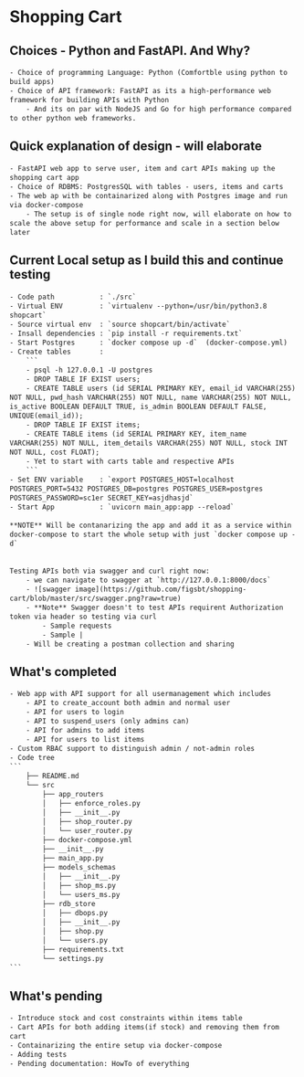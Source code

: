 # Shopping Cart 

## Choices - Python and FastAPI. And Why?
    - Choice of programming Language: Python (Comfortble using python to build apps)
    - Choice of API framework: FastAPI as its a high-performance web framework for building APIs with Python
        - And its on par with NodeJS and Go for high performance compared to other python web frameworks.

## Quick explanation of design - will elaborate
    - FastAPI web app to serve user, item and cart APIs making up the shopping cart app
    - Choice of RDBMS: PostgresSQL with tables - users, items and carts
    - The web ap with be containarized along with Postgres image and run via docker-compose
        - The setup is of single node right now, will elaborate on how to scale the above setup for performance and scale in a section below later

## Current Local setup as I build this and continue testing
    - Code path           : `./src`
    - Virtual ENV         : `virtualenv --python=/usr/bin/python3.8 shopcart`
    - Source virtual env  : `source shopcart/bin/activate`
    - Insall dependencies : `pip install -r requirements.txt`
    - Start Postgres      : `docker compose up -d`  (docker-compose.yml)
    - Create tables       : 
        ```
        - psql -h 127.0.0.1 -U postgres
        - DROP TABLE IF EXIST users;
        - CREATE TABLE users (id SERIAL PRIMARY KEY, email_id VARCHAR(255) NOT NULL, pwd_hash VARCHAR(255) NOT NULL, name VARCHAR(255) NOT NULL, is_active BOOLEAN DEFAULT TRUE, is_admin BOOLEAN DEFAULT FALSE, UNIQUE(email_id));
        - DROP TABLE IF EXIST items;
        - CREATE TABLE items (id SERIAL PRIMARY KEY, item_name VARCHAR(255) NOT NULL, item_details VARCHAR(255) NOT NULL, stock INT NOT NULL, cost FLOAT);
        - Yet to start with carts table and respective APIs
        ```
    - Set ENV variable    : `export POSTGRES_HOST=localhost POSTGRES_PORT=5432 POSTGRES_DB=postgres POSTGRES_USER=postgres POSTGRES_PASSWORD=sc1er SECRET_KEY=asjdhasjd`
    - Start App           : `uvicorn main_app:app --reload`

    **NOTE** Will be contanarizing the app and add it as a service within docker-compose to start the whole setup with just `docker compose up -d`


    Testing APIs both via swagger and curl right now:
        - we can navigate to swagger at `http://127.0.0.1:8000/docs`
        - ![swagger image](https://github.com/figsbt/shopping-cart/blob/master/src/swagger.png?raw=true)
        - **Note** Swagger doesn't to test APIs requirent Authorization token via header so testing via curl
            - Sample requests
            - Sample | 
        - Will be creating a postman collection and sharing


##  What's completed
    - Web app with API support for all usermanagement which includes 
        - API to create_account both admin and normal user
        - API for users to login
        - API to suspend_users (only admins can)
        - API for admins to add items
        - API for users to list items
    - Custom RBAC support to distinguish admin / not-admin roles
    - Code tree
    ```
        ├── README.md
        └── src
            ├── app_routers
            │   ├── enforce_roles.py
            │   ├── __init__.py
            │   ├── shop_router.py
            │   └── user_router.py
            ├── docker-compose.yml
            ├── __init__.py
            ├── main_app.py
            ├── models_schemas
            │   ├── __init__.py
            │   ├── shop_ms.py
            │   └── users_ms.py
            ├── rdb_store
            │   ├── dbops.py
            │   ├── __init__.py
            │   ├── shop.py
            │   └── users.py
            ├── requirements.txt
            └── settings.py
    ```


## What's pending
    - Introduce stock and cost constraints within items table
    - Cart APIs for both adding items(if stock) and removing them from cart
    - Containarizing the entire setup via docker-compose
    - Adding tests
    - Pending documentation: HowTo of everything
